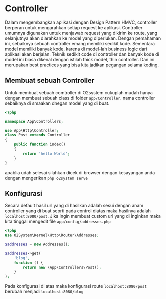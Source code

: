 # Controller

Dalam mengembangkan aplikasi dengan Design Pattern HMVC, controller berperan untuk mengarahkan setiap request ke aplikasi. Controller umumnya digunakan untuk menjawab request yang dikirim ke route, yang selanjutnya akan diarahkan ke model yang diperlukan.
Dengan pemahaman ini, sebaiknya sebuah controller emang memiliki sedikit kode. Sementara model memiliki banyak kode, karena di model-lah business logic dari aplikasi akan berjalan. Teknik sedikit code di controller dan banyak kode di model ini biasa dikenal dengan istilah thick model, thin controller. Dan ini merupakan best practices yang bisa kita jadikan pegangan selama koding.

## Membuat sebuah Controller

Untuk membuat sebuah comtroller di O2system cukuplah mudah hanya dengan membuat sebuah class di folder `app/Controller`. nama controller sebaiknya di smaakan dnegan model yang di buat.

```php
<?php

namespace App\Controllers;

use App\Http\Controller;
class Post extends Controller
{
    public function index()
    {
        return 'hello World';
    }
}
```
apablia udah selesai silahkan dicek di browser dengan kesayangan anda dengan mengerikan `php o2system serve`


## Konfigurasi

Secara default hasil url yang di hasilkan adalah sesui dengan anam controller yang di buat  seprti pada control diatas maka hasilnya adalah `localhost:8080/post`. Jika ingin membuat custom url yang di inginkan maka kita tinggal mengedit file `app/config/addresses.php` 

```php
<?php
use O2System\Kernel\Http\Router\Addresses;

$addresses = new Addresses();

$addresses->get(
    'blog',
    function () {
        return new \App\Controllers\Post();
    }
);
```

Pada konfigurasi di atas maka konfigurasi route `localhost:8080/post` berubah menjadi `localhost:8080/blog`


